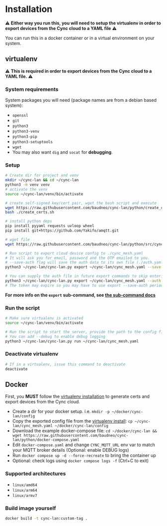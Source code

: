 # Installation

:warning: **Either way you run this, you will need to setup the virtualenv in order to 
export devices from the Cync cloud to a YAML file** :warning:

You can run this in a docker container or in a virtual environment on your system.

## virtualenv
:warning: **This is required in order to export devices from the Cync cloud to a YAML file.** :warning:

### System requirements
System packages you will need (package names are from a debian based system):
- `openssl`
- `git`
- `python3`
- `python3-venv`
- `python3-pip`
- `python3-setuptools`
- `wget`
- You may also want `dig` and `socat` for **debugging**.

### Setup
```bash
# Create dir for project and venv
mkdir ~/cync-lan && cd ~/cync-lan
python3 -m venv venv
# activate the venv
source ~/cync-lan/venv/bin/activate

# create self-signed key/cert pair, wget the bash script and execute
wget https://raw.githubusercontent.com/baudneo/cync-lan/python/create_certs.sh
bash ./create_certs.sh

# install python deps
pip install pyyaml requests uvloop wheel
pip install git+https://github.com/Yakifo/amqtt.git

# wget file
wget https://raw.githubusercontent.com/baudneo/cync-lan/python/src/cync-lan.py

# Run script to export cloud device config to ./cync_mesh.yaml
# It will ask you for email, password and the OTP emailed to you.
# --save-auth flag will save the auth data to its own file (./auth.yaml by default if --auth-output is not supplied)
python3 ~/cync-lan/cync-lan.py export ~/cync-lan/cync_mesh.yaml --save-auth --auth-output ~/cync-lan/.auth.yaml

# You can supply the auth file in future export commands to skip entering email, pass and OTP by using -> 
python3 ~/cync-lan/cync-lan.py export ~/cync-lan/cync_mesh.yaml --auth ~/cync-lan/.auth.yaml
# The token may expire so you may have to use export --save-auth periodically.
```

**For more info on the `export` sub-command, see [the sub-command docs](./cync-lan%20sub-commands.md#export)**

### Run the script
```bash
# Make sure virtualenv is activated
source ~/cync-lan/venv/bin/activate

# Run the script to start the server, provide the path to the config file
# You can add --debug to enable debug logging
python3 ~/cync-lan/cync-lan.py run ~/cync-lan/cync_mesh.yaml
```

### Deactivate virtualenv
```bash
# If in a virtualenv, issue this command to deactivate
deactivate
````

## Docker

First, you **MUST** follow the [virtualenv installation](#virtualenv) to generate certs and export devices from the Cync cloud.

- Create a dir for your docker setup. i.e. `mkdir -p ~/docker/cync-lan/config`
- Copy the exported config file from the [virtualenv install](#virtualenv): `cp ~/cync-lan/cync_mesh.yaml ~/docker/cync-lan/config` 
- Download the example docker-compose file: `cd ~/docker/cync-lan && wget https://raw.githubusercontent.com/baudneo/cync-lan/python/docker-compose.yaml`
- Edit `docker-compose.yaml` and change `CYNC_MQTT_URL` env var to match your MQTT broker details (Optional: enable DEBUG logs)
- Run `docker compose up -d --force-recreate` to bring the container up
- Optional: check logs using `docker compose logs -f` (Ctrl+C to exit)

### Supported architectures
- `linux/amd64`
- `linux/arm64`
- `linux/armv7`

### Build image yourself
```bash
docker build -t cync-lan:custom-tag .
```